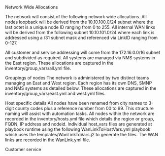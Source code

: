 Network Wide Allocations

The network will consist of the following network wide allocations.
All nodes loopback will be derived from the 10.10.100.0/24 subnet where the last octet is a unique node ID ranging from 0 to 255.
All internal WAN links will be derived from the following subnet 10.10.101.0/24 where each link is addressed using a /31 subnet mask and referenced via LinkID ranging from 0-127. 

All customer and service addressing will come from the 172.16.0.0/16 subnet and subdivided as required. All systems are managed via NMS systems in the East region.
These allocations are captured in the inventory/group_vars/all.yml file.

Groupings of nodes
The network is administered by two distinct teams managing an East and West region. Each region has its own DNS, SMNP and NMS systems as detailed below.
These allocations are captured in the inventory/group_vars/east.yml and west.yml files.

Host specific details
All nodes have been renamed from city names to 3-digit county codes plus a reference number from 00 to 99. This structure naming will assist with automation tasks. All nodes within the network are recorded in the inventory/hosts.yml file which details the region or group, FQDN, IP address and nodeid. 
Individual host_vars files are generated at playbook runtime using the following WanLinkToHostVars.yml playbook which uses the templates/WanLinkToVars.j2 to generate the files. The WAN links are recorded in the WanLink.yml file.

Customer service
